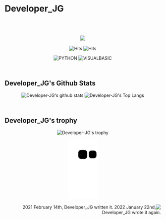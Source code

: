 # Developer_JG

<br/>
<br/>
<br/>

<div align="center">
    
<img src="https://ww.namu.la/s/2839501fbc5176e912d85abbbd8871c26b55957cf17662e6fda9c28a389cd3fd89177b044cbeaa164624867d9b4b32dcbbbe6a00619b8b41cc250bf807cc443887a0046ea38a2bf58ad08685d53cb5cd995329a1c33275e65213846527721d85">
    
![Hits](https://hits.seeyoufarm.com/api/count/incr/badge.svg?url=https%3A%2F%2Fgithub.com%2FDeveloper-JG)
![Hits](https://img.shields.io/github/followers/Developer-JG?label=Follow)
    
![PYTHON](https://img.shields.io/badge/PYTHON-%E2%98%85%E2%98%85%E2%98%85%E2%98%85%E2%98%85-0696D7?style=plastic&logo=Python&logoColor=white)
![VISUALBASIC](https://img.shields.io/badge/VISUALBASIC-%E2%98%85%E2%98%85%E2%98%85%E2%98%86%E2%98%86-660099?style=plastic&logo=VisualStudio&logoColor=white)
    
</div>

<br/>
  
## Developer_JG's Github Stats

<div align="center">
    
![Developer-JG's github stats](https://github-readme-stats.vercel.app/api?username=Developer-JG&show_icons=true)
![Developer-JG's Top Langs](https://github-readme-stats.vercel.app/api/top-langs/?username=Developer-JG)
    
</div>

<br/>

## Developer_JG's trophy

<div align="center">
    
![Developer-JG's trophy](https://github-profile-trophy.vercel.app/?username=Developer-JG&theme=flat&column=7)
    
![snake gif](https://github.com/Developer-JG/Developer-JG/blob/output/github-contribution-grid-snake.svg)

</div>

<img src="https://komarev.com/ghpvc/?username=Developer-JG&&style=flat-square" align="right" />

<div align="right">
    
2021 February 14th, Developer_JG written it.
2022 January 22nd, Developer_JG wrote it again.
    
</div>
